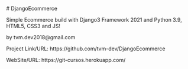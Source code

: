 <p># DjangoEcommerce</p>
<p>Simple Ecommerce build with Django3 Framework 2021 and Python 3.9, HTML5, CSS3 and JS!</p>
<p>by tvm.dev2018@gmail.com</p>
<p>Project Link/URL: https://github.com/tvm-dev/DjangoEcommerce</p>
<p>WebSite/URL: https://git-cursos.herokuapp.com/</p>


